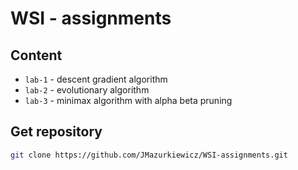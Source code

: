 # WSI - assignments

## Content

* `lab-1` - descent gradient algorithm
* `lab-2` - evolutionary algorithm
* `lab-3` - minimax algorithm with alpha beta pruning

## Get repository

```bash
git clone https://github.com/JMazurkiewicz/WSI-assignments.git
```
